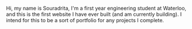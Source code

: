 Hi, my name is Souradrita, I'm a first year engineering student at Waterloo, and this is the first website I have ever built (and am currently building). I intend for this to be a sort of portfolio for any projects I complete.
